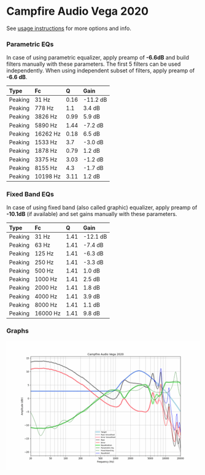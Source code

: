 # Campfire Audio Vega 2020
See [usage instructions](https://github.com/jaakkopasanen/AutoEq#usage) for more options and info.

### Parametric EQs
In case of using parametric equalizer, apply preamp of **-6.6dB** and build filters manually
with these parameters. The first 5 filters can be used independently.
When using independent subset of filters, apply preamp of **-6.6 dB**.

| Type    | Fc       |    Q | Gain     |
|:--------|:---------|:-----|:---------|
| Peaking | 31 Hz    | 0.16 | -11.2 dB |
| Peaking | 778 Hz   | 1.1  | 3.4 dB   |
| Peaking | 3826 Hz  | 0.99 | 5.9 dB   |
| Peaking | 5890 Hz  | 1.44 | -7.2 dB  |
| Peaking | 16262 Hz | 0.18 | 6.5 dB   |
| Peaking | 1533 Hz  | 3.7  | -3.0 dB  |
| Peaking | 1878 Hz  | 0.79 | 1.2 dB   |
| Peaking | 3375 Hz  | 3.03 | -1.2 dB  |
| Peaking | 8155 Hz  | 4.3  | -1.7 dB  |
| Peaking | 10198 Hz | 3.11 | 1.2 dB   |

### Fixed Band EQs
In case of using fixed band (also called graphic) equalizer, apply preamp of **-10.1dB**
(if available) and set gains manually with these parameters.

| Type    | Fc       |    Q | Gain     |
|:--------|:---------|:-----|:---------|
| Peaking | 31 Hz    | 1.41 | -12.1 dB |
| Peaking | 63 Hz    | 1.41 | -7.4 dB  |
| Peaking | 125 Hz   | 1.41 | -6.3 dB  |
| Peaking | 250 Hz   | 1.41 | -3.3 dB  |
| Peaking | 500 Hz   | 1.41 | 1.0 dB   |
| Peaking | 1000 Hz  | 1.41 | 2.5 dB   |
| Peaking | 2000 Hz  | 1.41 | 1.8 dB   |
| Peaking | 4000 Hz  | 1.41 | 3.9 dB   |
| Peaking | 8000 Hz  | 1.41 | 1.1 dB   |
| Peaking | 16000 Hz | 1.41 | 9.8 dB   |

### Graphs
![](./Campfire%20Audio%20Vega%202020.png)
